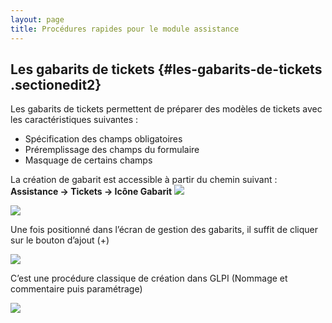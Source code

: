```yaml
---
layout: page
title: Procédures rapides pour le module assistance
---
```


Les gabarits de tickets {#les-gabarits-de-tickets .sectionedit2}
-----------------------

Les gabarits de tickets permettent de préparer des modèles de tickets
avec les caractéristiques suivantes :

-   Spécification des champs obligatoires
-   Préremplissage des champs du formulaire
-   Masquage de certains champs

La création de gabarit est accessible à partir du chemin suivant :
**Assistance → Tickets → Icône Gabarit**
![](..//assets/media/infra/glpi/icone-gabarit.png)

![](..//assets/media/infra/glpi/gabarit-creation-1.png)

Une fois positionné dans l’écran de gestion des gabarits, il suffit de
cliquer sur le bouton d’ajout (+)

![](..//assets/media/infra/glpi/ajout-gabarit-1.png)

C’est une procédure classique de création dans GLPI (Nommage et
commentaire puis paramétrage)

[![](..//assets/media/infra/glpi/ajout-gabarit-2.png@w=600)](..//assets/media/infra/glpi/ajout-gabarit-2.png "infra:glpi:ajout-gabarit-2.png")